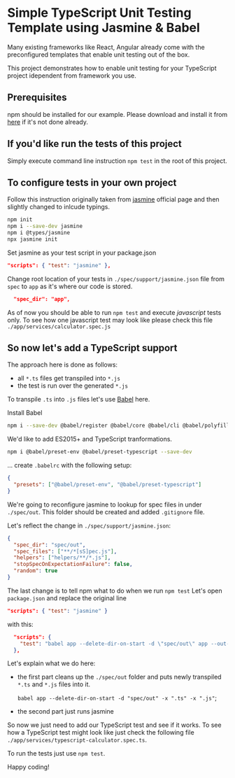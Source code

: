 # Simple TypeScript Unit Testing Template using Jasmine & Babel

Many existing frameworks like React, Angular already come with the preconfigured templates that enable unit testing out of the box.

This project demonstrates how to enable unit testing for your TypeScript project idependent from framework you use.

## Prerequisites

npm should be installed for our example. Please download and install it from [here](https://www.npmjs.com/get-npm) if it's not done already.

## If you'd like run the tests of this project

Simply execute command line instruction `npm test` in the root of this project.

## To configure tests in your own project

Follow this instruction originally taken from [jasmine](https://jasmine.github.io/setup/nodejs.html) official page and then slightly changed to inlcude typings.

```bash
npm init
npm i --save-dev jasmine
npm i @types/jasmine
npx jasmine init
```

Set jasmine as your test script in your package.json

```json
"scripts": { "test": "jasmine" },
```

Change root location of your tests in `./spec/support/jasmine.json` file from `spec` to `app` as it's where our code is stored.

```json
  "spec_dir": "app",
```

As of now you should be able to run `npm test` and execute _javascript_ tests only.
To see how one javascript test may look like please check this file `./app/services/calculator.spec.js`

## So now let's add a TypeScript support

The approach here is done as follows:

- all `*.ts` files get transpiled into `*.js`
- the test is run over the generated `*.js`

To transpile `.ts` into `.js` files let's use [Babel](https://babeljs.io/) here.

Install Babel

```bash
npm i --save-dev @babel/register @babel/core @babel/cli @babel/polyfill
```

We'd like to add ES2015+ and TypeScript tranformations.

```bash
npm i @babel/preset-env @babel/preset-typescript --save-dev
```

... create `.babelrc` with the following setup:

```json
{
  "presets": ["@babel/preset-env", "@babel/preset-typescript"]
}
```

We're going to reconfigure jasmine to lookup for spec files in under `./spec/out`.
This folder should be created and added `.gitignore` file.

Let's reflect the change in `./spec/support/jasmine.json`:

```json
{
  "spec_dir": "spec/out",
  "spec_files": ["**/*[sS]pec.js"],
  "helpers": ["helpers/**/*.js"],
  "stopSpecOnExpectationFailure": false,
  "random": true
}
```

The last change is to tell npm what to do when we run `npm test`
Let's open `package.json` and replace the original line

```json
"scripts": { "test": "jasmine" }
```

with this:

```json
  "scripts": {
    "test": "babel app --delete-dir-on-start -d \"spec/out\" app --out-dir \"spec/out\" -x \".ts\" -x \".js\" && jasmine"
  },
```

Let's explain what we do here:

- the first part cleans up the `./spec/out` folder and puts newly transpiled `*.ts` and `*.js` files into it.

  `babel app --delete-dir-on-start -d "spec/out" -x ".ts" -x ".js"`;

- the second part just runs jasmine

So now we just need to add our TypeScript test and see if it works.
To see how a TypeScript test might look like just check the following file `./app/services/typescript-calculator.spec.ts`.

To run the tests just use `npm test`.

Happy coding!
